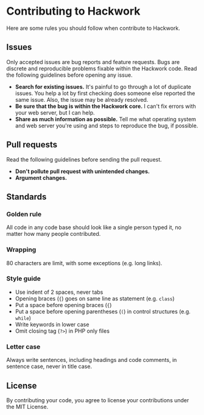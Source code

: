 # Contributing to Hackwork

Here are some rules you should follow when contribute to Hackwork.

## Issues

Only accepted issues are bug reports and feature requests. Bugs are discrete
and reproducible problems fixable within the Hackwork code. Read the following
guidelines before opening any issue.

* **Search for existing issues.** It's painful to go through a lot of duplicate
issues. You help a lot by first checking does someone else reported the same
issue. Also, the issue may be already resolved.
* **Be sure that the bug is within the Hackwork core.** I can't fix errors with
your web server, but I can help.
* **Share as much information as possible.** Tell me what operating system and
web server you're using and steps to reproduce the bug, if possible.

## Pull requests

Read the following guidelines before sending the pull request.

* **Don't pollute pull request with unintended changes.**
* **Argument changes.**

## Standards

### Golden rule

All code in any code base should look like a single person typed it, no
matter how many people contributed.

### Wrapping

80 characters are limit, with some exceptions (e.g. long links).

### Style guide

* Use indent of 2 spaces, never tabs
* Opening braces (`{`) goes on same line as statement (e.g. `class`)
* Put a space before opening braces (`{`)
* Put a space before opening parentheses (`(`) in control structures (e.g.
`while`)
* Write keywords in lower case
* Omit closing tag (`?>`) in PHP only files

### Letter case

Always write sentences, including headings and code comments, in sentence case,
never in title case.

## License

By contributing your code, you agree to license your contributions under the
MIT License.
